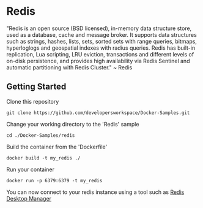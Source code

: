 # Redis

"Redis is an open source (BSD licensed), in-memory data structure store, used as a database, cache and message broker. It supports data structures such as strings, hashes, lists, sets, sorted sets with range queries, bitmaps, hyperloglogs and geospatial indexes with radius queries. Redis has built-in replication, Lua scripting, LRU eviction, transactions and different levels of on-disk persistence, and provides high availability via Redis Sentinel and automatic partitioning with Redis Cluster." ~ Redis
## Getting Started

Clone this repository

`git clone https://github.com/developersworkspace/Docker-Samples.git`

Change your working directory to the 'Redis' sample

`cd ./Docker-Samples/redis`

Build the container from the 'Dockerfile'

`docker build -t my_redis ./`

Run your container

`docker run -p 6379:6379 -t my_redis`

You can now connect to your redis instance using a tool such as [Redis Desktop Manager](https://redisdesktop.com)